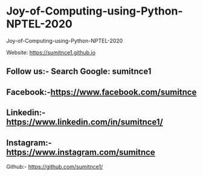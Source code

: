 # Joy-of-Computing-using-Python-NPTEL-2020
Joy-of-Computing-using-Python-NPTEL-2020

Website: https://sumitnce1.github.io
## Follow us:- Search Google: sumitnce1
## Facebook:-https://www.facebook.com/sumitnce
## Linkedin:-https://www.linkedin.com/in/sumitnce1/
## Instagram:-https://www.instagram.com/sumitnce
Github:- https://github.com/sumitnce1/
